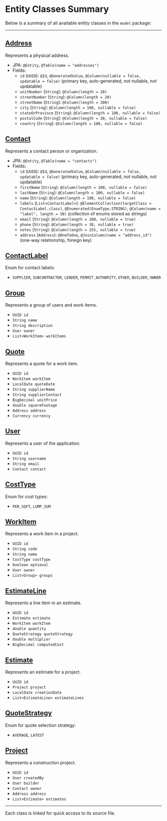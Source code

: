 # Entity Classes Summary

Below is a summary of all available entity classes in the `model` package:

---

## [Address](address/Address.java)

Represents a physical address.

- JPA: `@Entity`, `@Table(name = "addresses")`
- Fields:
    - `id` (`UUID`): `@Id`, `@GeneratedValue`, `@Column(nullable = false, updatable = false)` (primary key,
      auto-generated, not nullable, not updatable)
    - `unitNumber` (`String`): `@Column(length = 20)`
    - `streetNumber` (`String`): `@Column(length = 20)`
    - `streetName` (`String`): `@Column(length = 200)`
    - `city` (`String`): `@Column(length = 100, nullable = false)`
    - `stateOrProvince` (`String`): `@Column(length = 100, nullable = false)`
    - `postalCode` (`String`): `@Column(length = 20, nullable = false)`
    - `country` (`String`): `@Column(length = 100, nullable = false)`

## [Contact](contact/Contact.java)

Represents a contact person or organization.

- JPA: `@Entity`, `@Table(name = "contacts")`
- Fields:
    - `id` (`UUID`): `@Id`, `@GeneratedValue`, `@Column(nullable = false, updatable = false)` (primary key,
      auto-generated, not nullable, not updatable)
    - `firstName` (`String`): `@Column(length = 100, nullable = false)`
    - `lastName` (`String`): `@Column(length = 100, nullable = false)`
    - `name` (`String`): `@Column(length = 100, nullable = false)`
    - `labels` (`List<ContactLabel>`): `@ElementCollection(targetClass = ContactLabel.class)`,
      `@Enumerated(EnumType.STRING)`, `@Column(name = "label", length = 50)` (collection of enums stored as strings)
    - `email` (`String`): `@Column(length = 100, nullable = true)`
    - `phone` (`String`): `@Column(length = 30, nullable = true)`
    - `notes` (`String`): `@Column(length = 255, nullable = true)`
    - `address` (`Address`): `@OneToOne`, `@JoinColumn(name = "address_id")` (one-way relationship, foreign key)

## [ContactLabel](contact/ContactLabel.java)

Enum for contact labels:

- `SUPPLIER`, `SUBCONTRACTOR`, `LENDER`, `PERMIT_AUTHORITY`, `OTHER`, `BUILDER`, `OWNER`

## [Group](group/Group.java)

Represents a group of users and work items.

- `UUID id`
- `String name`
- `String description`
- `User owner`
- `List<WorkItem> workItems`

## [Quote](quote/Quote.java)

Represents a quote for a work item.

- `UUID id`
- `WorkItem workItem`
- `LocalDate quoteDate`
- `String supplierName`
- `String supplierContact`
- `BigDecimal unitPrice`
- `double squareFootage`
- `Address address`
- `Currency currency`

## [User](user/User.java)

Represents a user of the application.

- `UUID id`
- `String username`
- `String email`
- `Contact contact`

## [CostType](workitem/CostType.java)

Enum for cost types:

- `PER_SQFT`, `LUMP_SUM`

## [WorkItem](workitem/WorkItem.java)

Represents a work item in a project.

- `UUID id`
- `String code`
- `String name`
- `CostType costType`
- `boolean optional`
- `User owner`
- `List<Group> groups`

## [EstimateLine](estimate/EstimateLine.java)

Represents a line item in an estimate.

- `UUID id`
- `Estimate estimate`
- `WorkItem workItem`
- `double quantity`
- `QuoteStrategy quoteStrategy`
- `double multiplier`
- `BigDecimal computedCost`

## [Estimate](estimate/Estimate.java)

Represents an estimate for a project.

- `UUID id`
- `Project project`
- `LocalDate creationDate`
- `List<EstimateLine> estimateLines`

## [QuoteStrategy](estimate/QuoteStrategy.java)

Enum for quote selection strategy:

- `AVERAGE`, `LATEST`

## [Project](project/Project.java)

Represents a construction project.

- `UUID id`
- `User createdBy`
- `User builder`
- `Contact owner`
- `Address address`
- `List<Estimate> estimates`

---

Each class is linked for quick access to its source file.
